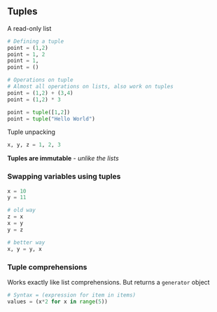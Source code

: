 ## Tuples

A read-only list

```python
# Defining a tuple
point = (1,2)
point = 1, 2
point = 1,
point = ()
```

```python
# Operations on tuple
# Almost all operations on lists, also work on tuples
point = (1,2) + (3,4)
point = (1,2) * 3

point = tuple([1,2])
point = tuple("Hello World")
```

Tuple unpacking

```python
x, y, z = 1, 2, 3
```

**Tuples are immutable** - _unlike the lists_

### Swapping variables using tuples

```python
x = 10
y = 11

# old way
z = x
x = y
y = z

# better way
x, y = y, x
```

### Tuple comprehensions

Works exactly like list comprehensions. But returns a `generator` object

```python
# Syntax = (expression for item in items)
values = (x*2 for x in range(5))
```

